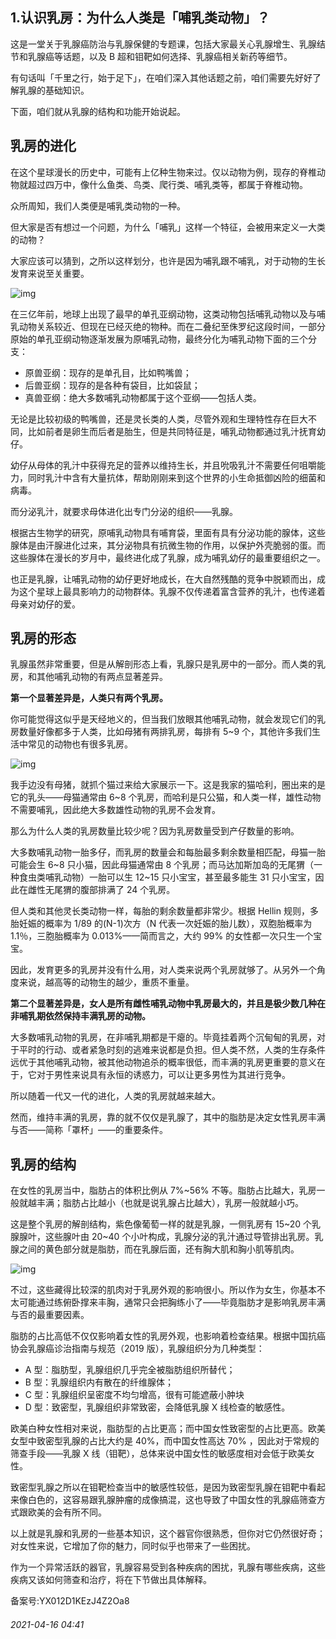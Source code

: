 ## 1.认识乳房：为什么人类是「哺乳类动物」？
这是一堂关于乳腺癌防治与乳腺保健的专题课，包括大家最关心乳腺增生、乳腺结节和乳腺癌等话题，以及 B 超和钼靶如何选择、乳腺癌相关新药等细节。


有句话叫「千里之行，始于足下」，在咱们深入其他话题之前，咱们需要先好好了解乳腺的基础知识。


下面，咱们就从乳腺的结构和功能开始说起。


**乳房的进化**
---------


在这个星球漫长的历史中，可能有上亿种生物来过。仅以动物为例，现存的脊椎动物就超过四万中，像什么鱼类、鸟类、爬行类、哺乳类等，都属于脊椎动物。


众所周知，我们人类便是哺乳类动物的一种。


但大家是否有想过一个问题，为什么「哺乳」这样一个特征，会被用来定义一大类的动物？


大家应该可以猜到，之所以这样划分，也许是因为哺乳跟不哺乳，对于动物的生长发育来说至关重要。


![img](https://pic1.zhimg.com/v2-4cd6c5e6ae0d067c7df2886b42dac1bc.webp)

在三亿年前，地球上出现了最早的单孔亚纲动物，这类动物包括哺乳动物以及与哺乳动物关系较近、但现在已经灭绝的物种。而在二叠纪至侏罗纪这段时间，一部分原始的单孔亚纲动物逐渐发展为原哺乳动物，最终分化为哺乳动物下面的三个分支：


* 原兽亚纲：现存的是单孔目，比如鸭嘴兽；
* 后兽亚纲：现存的是各种有袋目，比如袋鼠；
* 真兽亚纲：绝大多数哺乳动物都属于这个亚纲——包括人类。

无论是比较初级的鸭嘴兽，还是灵长类的人类，尽管外观和生理特性存在巨大不同，比如前者是卵生而后者是胎生，但是共同特征是，哺乳动物都通过乳汁抚育幼仔。


幼仔从母体的乳汁中获得充足的营养以维持生长，并且吮吸乳汁不需要任何咀嚼能力，同时乳汁中含有大量抗体，帮助刚刚来到这个世界的小生命抵御凶险的细菌和病毒。


而分泌乳汁，就要求母体进化出专门分泌的组织——乳腺。


根据古生物学的研究，原哺乳动物具有哺育袋，里面有具有分泌功能的腺体，这些腺体是由汗腺进化过来，其分泌物具有抗微生物的作用，以保护外壳脆弱的蛋。而这些腺体在漫长的岁月中，最终进化成了乳腺，成为哺乳幼仔的最重要组织之一。


也正是乳腺，让哺乳动物的幼仔更好地成长，在大自然残酷的竞争中脱颖而出，成为这个星球上最具影响力的动物群体。乳腺不仅传递着富含营养的乳汁，也传递着母亲对幼仔的爱。


**乳房的形态**
---------


乳腺虽然非常重要，但是从解剖形态上看，乳腺只是乳房中的一部分。而人类的乳房，和其他哺乳动物的有两点显著差异。


**第一个显著差异是，人类只有两个乳房。**


你可能觉得这似乎是天经地义的，但当我们放眼其他哺乳动物，就会发现它们的乳房数量好像都多于人类，比如母猪有两排乳房，每排有 5~9 个，其他许多我们生活中常见的动物也有很多乳房。


![img](https://pic4.zhimg.com/v2-45e21b3d737961c8599a65ead326f7d9.webp)

我手边没有母猪，就抓个猫过来给大家展示一下。这是我家的猫哈利，圈出来的是它的乳头——母猫通常由 6~8 个乳房，而哈利是只公猫，和人类一样，雄性动物不需要哺乳，因此绝大多数雄性动物的乳房不会发育。


那么为什么人类的乳房数量比较少呢？因为乳房数量受到产仔数量的影响。


大多数哺乳动物一胎多仔，而乳房的数量会和每胎最多剩余数量相匹配，母猫一胎可能会生 6~8 只小猫，因此母猫通常由 8 个乳房；而马达加斯加岛的无尾猬（一种食虫类哺乳动物）一胎可以生 12~15 只小宝宝，甚至最多能生 31 只小宝宝，因此在雌性无尾猬的腹部排满了 24 个乳房。


但人类和其他灵长类动物一样，每胎的剩余数量都非常少。根据 Hellin 规则，多胎妊娠的概率为 1/89 的(N-1)次方（N 代表一次妊娠的胎儿数），双胞胎概率为 1.1％，三胞胎概率为 0.013%——简而言之，大约 99% 的女性都一次只生一个宝宝。


因此，发育更多的乳房并没有什么用，对人类来说两个乳房就够了。从另外一个角度来说，越高等的动物生的越少，重质不重量。


**第二个显著差异是，女人是所有雌性哺乳动物中乳房最大的，并且是极少数几种在非哺乳期依然保持丰满乳房的动物。**


大多数哺乳动物的乳房，在非哺乳期都是干瘪的。毕竟挂着两个沉甸甸的乳房，对于平时的行动、或者紧急时刻的逃难来说都是负担。但人类不然，人类的生存条件远优于其他哺乳动物，被其他动物追杀的概率很低，而丰满的乳房更重要的意义在于，它对于男性来说具有永恒的诱惑力，可以让更多男性为其进行竞争。


所以随着一代又一代的进化，人类的乳房就越来越大。


然而，维持丰满的乳房，靠的就不仅仅是乳腺了，其中的脂肪是决定女性乳房丰满与否——简称「罩杯」——的重要条件。


**乳房的结构**
---------


在女性的乳房当中，脂肪占的体积比例从 7%~56% 不等。脂肪占比越大，乳房一般就越丰满；脂肪占比越小（也就是说乳腺占比越大），乳房一般就越小巧。


这是整个乳房的解剖结构，紫色像葡萄一样的就是乳腺，一侧乳房有 15~20 个乳腺腺叶，这些腺叶由 20~40 个小叶构成，乳腺分泌的乳汁通过导管排出乳房。乳腺之间的黄色部分就是脂肪，而在乳腺后面，还有胸大肌和胸小肌等肌肉。


![img](https://pic4.zhimg.com/v2-6d54adf78f9c5d363f9c8a021ba0cf7a.webp)

不过，这些藏得比较深的肌肉对于乳房外观的影响很小。所以作为女生，你基本不太可能通过练俯卧撑来丰胸，通常只会把胸练小了——毕竟脂肪才是影响乳房丰满与否的最重要因素。


脂肪的占比高低不仅仅影响着女性的乳房外观，也影响着检查结果。根据中国抗癌协会乳腺癌诊治指南与规范（2019 版），乳腺组织分为几种类型：


* A 型：脂肪型，乳腺组织几乎完全被脂肪组织所替代；
* B 型：乳腺组织内有散在的纤维腺体；
* C 型：乳腺组织呈密度不均匀增高，很有可能遮蔽小肿块
* D 型：致密型，乳腺组织非常致密，会降低乳腺 X 线检查的敏感性。

欧美白种女性相对来说，脂肪型的占比更高；而中国女性致密型的占比更高。欧美女型中致密型乳腺的占比大约是 40%，而中国女性高达 70% ，因此对于常规的筛查手段——乳腺 X 线（钼靶），总体来说中国女性的敏感度相对会低于欧美女性。


致密型乳腺之所以在钼靶检查当中的敏感性较低，是因为致密型乳腺在钼靶中看起来像白色的，这容易跟乳腺肿瘤的成像搞混，这也导致了中国女性的乳腺癌筛查方式跟欧美的会有所不同。


以上就是乳腺和乳房的一些基本知识，这个器官你很熟悉，但你对它仍然很好奇；对女性来说，它增加了你的魅力，同时似乎也带来了一些困扰。


作为一个异常活跃的器官，乳腺容易受到各种疾病的困扰，乳腺有哪些疾病，这些疾病又该如何筛查和治疗，将在下节做出具体解释。


备案号:YX012D1KEzJ4Z2Oa8


###### 2021-04-16 04:41
